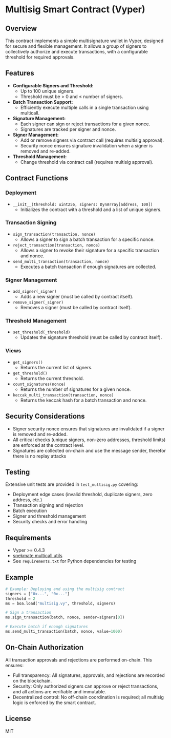 # Multisig Smart Contract (Vyper)

## Overview

This contract implements a simple multisignature wallet in Vyper, designed for secure and flexible management. It allows a group of signers to collectively authorize and execute transactions, with a configurable threshold for required approvals.

## Features

- **Configurable Signers and Threshold:**
  - Up to 100 unique signers.
  - Threshold must be > 0 and ≤ number of signers.
- **Batch Transaction Support:**
  - Efficiently execute multiple calls in a single transaction using multicall.
- **Signature Management:**
  - Each signer can sign or reject transactions for a given nonce.
  - Signatures are tracked per signer and nonce.
- **Signer Management:**
  - Add or remove signers via contract call (requires multisig approval).
  - Security nonce ensures signature invalidation when a signer is removed and re-added.
- **Threshold Management:**
  - Change threshold via contract call (requires multisig approval).

## Contract Functions

### Deployment
- `__init__(threshold: uint256, signers: DynArray[address, 100])`
  - Initializes the contract with a threshold and a list of unique signers.

### Transaction Signing
- `sign_transaction(transaction, nonce)`
  - Allows a signer to sign a batch transaction for a specific nonce.
- `reject_transaction(transaction, nonce)`
  - Allows a signer to revoke their signature for a specific transaction and nonce.
- `send_multi_transaction(transaction, nonce)`
  - Executes a batch transaction if enough signatures are collected.

### Signer Management
- `add_signer(_signer)`
  - Adds a new signer (must be called by contract itself).
- `remove_signer(_signer)`
  - Removes a signer (must be called by contract itself).

### Threshold Management
- `set_threshold(_threshold)`
  - Updates the signature threshold (must be called by contract itself).

### Views
- `get_signers()`
  - Returns the current list of signers.
- `get_threshold()`
  - Returns the current threshold.
- `count_signatures(nonce)`
  - Returns the number of signatures for a given nonce.
- `keccak_multi_transaction(transaction, nonce)`
  - Returns the keccak hash for a batch transaction and nonce.


## Security Considerations

- Signer security nonce ensures that signatures are invalidated if a signer is removed and re-added.
- All critical checks (unique signers, non-zero addresses, threshold limits) are enforced at the contract level.
- Signatures are collected on-chain and use the message sender, therefor there is no replay attacks

## Testing

Extensive unit tests are provided in `test_multisig.py` covering:
- Deployment edge cases (invalid threshold, duplicate signers, zero address, etc.)
- Transaction signing and rejection
- Batch execution
- Signer and threshold management
- Security checks and error handling

## Requirements

- Vyper >= 0.4.3
- [snekmate multicall utils](https://github.com/pcaversaccio/snekmate)
- See `requirements.txt` for Python dependencies for testing

## Example

```python
# Example: Deploying and using the multisig contract
signers = ["0x...", "0x..."]
threshold = 2
ms = boa.load("multisig.vy", threshold, signers)

# Sign a transaction
ms.sign_transaction(batch, nonce, sender=signers[0])

# Execute batch if enough signatures
ms.send_multi_transaction(batch, nonce, value=1000)
```

## On-Chain Authorization

All transaction approvals and rejections are performed on-chain. This ensures:
- Full transparency: All signatures, approvals, and rejections are recorded on the blockchain.
- Security: Only authorized signers can approve or reject transactions, and all actions are verifiable and immutable.
- Decentralized control: No off-chain coordination is required; all multisig logic is enforced by the smart contract.

## License

MIT
